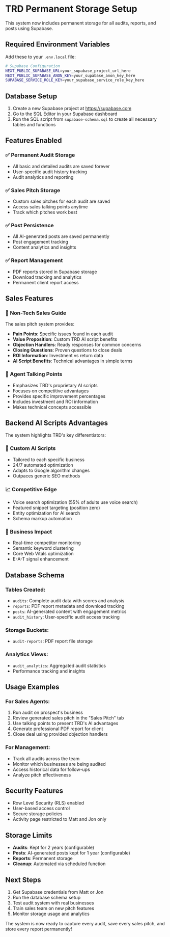 # TRD Permanent Storage Setup

This system now includes permanent storage for all audits, reports, and posts using Supabase.

## Required Environment Variables

Add these to your `.env.local` file:

```bash
# Supabase Configuration
NEXT_PUBLIC_SUPABASE_URL=your_supabase_project_url_here
NEXT_PUBLIC_SUPABASE_ANON_KEY=your_supabase_anon_key_here
SUPABASE_SERVICE_ROLE_KEY=your_supabase_service_role_key_here
```

## Database Setup

1. Create a new Supabase project at https://supabase.com
2. Go to the SQL Editor in your Supabase dashboard
3. Run the SQL script from `supabase-schema.sql` to create all necessary tables and functions

## Features Enabled

### ✅ Permanent Audit Storage
- All basic and detailed audits are saved forever
- User-specific audit history tracking
- Audit analytics and reporting

### ✅ Sales Pitch Storage
- Custom sales pitches for each audit are saved
- Access sales talking points anytime
- Track which pitches work best

### ✅ Post Persistence
- All AI-generated posts are saved permanently
- Post engagement tracking
- Content analytics and insights

### ✅ Report Management
- PDF reports stored in Supabase storage
- Download tracking and analytics
- Permanent client report access

## Sales Features

### 🎯 Non-Tech Sales Guide
The sales pitch system provides:
- **Pain Points**: Specific issues found in each audit
- **Value Proposition**: Custom TRD AI script benefits
- **Objection Handlers**: Ready responses for common concerns
- **Closing Questions**: Proven questions to close deals
- **ROI Information**: Investment vs return data
- **AI Script Benefits**: Technical advantages in simple terms

### 💼 Agent Talking Points
- Emphasizes TRD's proprietary AI scripts
- Focuses on competitive advantages
- Provides specific improvement percentages
- Includes investment and ROI information
- Makes technical concepts accessible

## Backend AI Scripts Advantages

The system highlights TRD's key differentiators:

### 🤖 Custom AI Scripts
- Tailored to each specific business
- 24/7 automated optimization
- Adapts to Google algorithm changes
- Outpaces generic SEO methods

### 📈 Competitive Edge
- Voice search optimization (55% of adults use voice search)
- Featured snippet targeting (position zero)
- Entity optimization for AI search
- Schema markup automation

### 🎯 Business Impact
- Real-time competitor monitoring
- Semantic keyword clustering
- Core Web Vitals optimization
- E-A-T signal enhancement

## Database Schema

### Tables Created:
- `audits`: Complete audit data with scores and analysis
- `reports`: PDF report metadata and download tracking
- `posts`: AI-generated content with engagement metrics
- `audit_history`: User-specific audit access tracking

### Storage Buckets:
- `audit-reports`: PDF report file storage

### Analytics Views:
- `audit_analytics`: Aggregated audit statistics
- Performance tracking and insights

## Usage Examples

### For Sales Agents:
1. Run audit on prospect's business
2. Review generated sales pitch in the "Sales Pitch" tab
3. Use talking points to present TRD's AI advantages
4. Generate professional PDF report for client
5. Close deal using provided objection handlers

### For Management:
- Track all audits across the team
- Monitor which businesses are being audited
- Access historical data for follow-ups
- Analyze pitch effectiveness

## Security Features

- Row Level Security (RLS) enabled
- User-based access control
- Secure storage policies
- Activity page restricted to Matt and Jon only

## Storage Limits

- **Audits**: Kept for 2 years (configurable)
- **Posts**: AI-generated posts kept for 1 year (configurable)
- **Reports**: Permanent storage
- **Cleanup**: Automated via scheduled function

## Next Steps

1. Get Supabase credentials from Matt or Jon
2. Run the database schema setup
3. Test audit system with real businesses
4. Train sales team on new pitch features
5. Monitor storage usage and analytics

The system is now ready to capture every audit, save every sales pitch, and store every report permanently! 